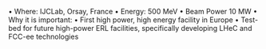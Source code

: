 • Where: IJCLab, Orsay, France
• Energy: 500 MeV
• Beam Power 10 MW
• Why it is important:
• First high power, high energy
facility in Europe
• Test-bed for future high-power ERL facilities, specifically developing LHeC and FCC-ee technologies
